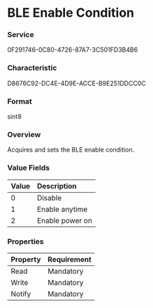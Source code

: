 # BLE Enable Condition

### Service

0F291746-0C80-4726-87A7-3C501FD3B4B6

### Characteristic

D8676C92-DC4E-4D9E-ACCE-B9E251DDCC0C

### Format

sint8

### Overview

Acquires and sets the BLE enable condition.

### Value Fields

| Value | Description |
|:--|:--|
| 0 | Disable |
| 1 | Enable anytime |
| 2 | Enable power on |

### Properties

| Property | Requirement |
|:--|:--|
| Read | Mandatory |
| Write | Mandatory |
| Notify | Mandatory |